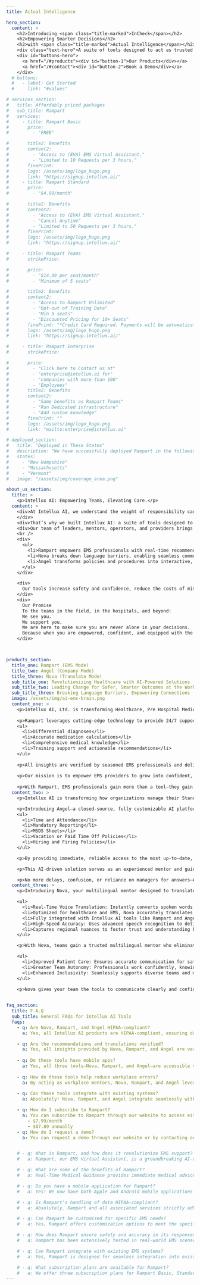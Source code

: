 ```yaml
---
title: Actual Intelligence

hero_section:
  content: >
    <h2>Introducing <span class="title-marked">InCheck</span></h2>
    <h2>Empowering Smarter Decisions</h2>
    <h2>with <span class="title-marked">Actual Intelligence</span></h2>
    <div class="text-hero">A suite of tools designed to act as trusted mentors in the field, providing expert-verified, real-world guidance whenever and wherever it's needed. </div>
    <div id="buttons-hero">
      <a href="/#products"><div id="button-1">Our Products</div></a>
      <a href="/#contact"><div id="button-2">Book a Demo</div></a>
    </div>
  # buttons:
  #   - label: Get Started
  #     link: "#values"

# services_section:
#   title: Affordably priced packages
#   sub_title: Rampart
#   services:
#     - title: Rampart Basic
#       price:
#         - "FREE"

#       title2: Benefits
#       content2:
#         - "Access to (EVA) EMS Virtual Assistant."
#         - "Limited to 10 Requests per 3 hours."
#       finePrint:
#       logo: /assets/img/logo_hugo.png
#       link: "https://signup.intellux.ai/"
#     - title: Rampart Standard
#       price:
#         - "$4.99/month"

#       title2: Benefits
#       content2:
#         - "Access to (EVA) EMS Virtual Assistant."
#         - "Cancel Anytime"
#         - "Limited to 50 Requests per 3 hours."
#       finePrint:
#       logo: /assets/img/logo_hugo.png
#       link: "https://signup.intellux.ai/"

#     - title: Rampart Teams
#       strikePrice:

#       price:
#         - "$14.99 per seat/month"
#         - "Minimum of 5 seats"

#       title2: Benefits
#       content2:
#         - "Access to Rampart Unlimited"
#         - "Opt-out of Training Data"
#         - "Min 5 seats"
#         - "Discounted Pricing for 10+ Seats"
#       finePrint: "*Credit Card Required. Payments will be automatically processed each month."
#       logo: /assets/img/logo_hugo.png
#       link: "https://signup.intellux.ai/"

#     - title: Rampart Enterprise
#       strikePrice:

#       price:
#         - "Click here to Contact us at"
#         - "enterprise@intellux.ai for"
#         - "companies with more than 100"
#         - "Employees"
#       title2: Benefits
#       content2:
#         - "Same benefits as Rampart Teams"
#         - "Run Dedicated infrastructure"
#         - "Add custom knowledge"
#       finePrint: ""
#       logo: /assets/img/logo_hugo.png
#       link: "mailto:enterprise@intellux.ai"

# deployed_section:
#   title: "Deployed in These States"
#   description: "We have successfully deployed Rampart in the following states:"
#   states:
#     - "New Hampshire"
#     - "Massachusetts"
#     - "Vermont"
#   image: "/assets/img/coverage_area.png"

about_us_section:
  title: >
    <p>Intellux AI: Empowering Teams, Elevating Care.</p>
  content: >
    <div>At Intellux AI, we understand the weight of responsibility carried by EMS teams, healthcare providers, first responders and operational leaders. Split-second decisions can mean the difference between life and death, yet placing a seasoned supervisor on every truck or providing constant oversight is impractical and cost-prohibitive.
    </div>
    <div>That’s why we built Intellux AI: a suite of tools designed to act as trusted mentors in the field, providing expert-verified, real-world guidance whenever and wherever it’s needed.</div>
    <div>Our team of leaders, mentors, operators, and providers brings first-hand experience to every solution we create. We know the challenges because we’ve lived them. That’s why our tools are purpose-built to support those on the frontlines.</div>
    <br />
    <div>
      <ul>
        <li>Rampart empowers EMS professionals with real-time recommendations, like accurate medication dosing and differential diagnoses, boosting confidence, safety, and performance.</li>
        <li>Nova breaks down language barriers, enabling seamless communication and ensuring that no patient or team member is misunderstood.</li>
        <li>Angel transforms policies and procedures into interactive, accessible guides, helping teams minimize mistakes and maximize autonomy.</li>
      </ul>
    </div>

    <div>
      Our tools increase safety and confidence, reduce the costs of mistakes and litigation, and enhance efficiency and performance. We believe in empowering teams with the confidence of having a mentor in their pocket—one that’s always accurate, reliable, and built for their challenges.
    </div>
    <div>
      Our Promise
      To the teams in the field, in the hospitals, and beyond:
      We see you.
      We support you.
      We are here to make sure you are never alone in your decisions.
      Because when you are empowered, confident, and equipped with the best tools, the impact you make is limitless—and we’re honored to be a part of your journey.
    </div>



products_section:
  title_one: Rampart (EMS Mode)
  title_two: Angel (Company Mode)
  title_three: Nova (Translate Mode)
  sub_title_one: Revolutionizing Healthcare with AI-Powered Solutions
  sub_title_two: Leading Change for Safer, Smarter Outcomes at the Work Place
  sub_title_three: Breaking Language Barriers, Empowering Connections
  image: /assets/img/ai-ems-brain.png
  content_one: >
    <p>Intellux AI, Ltd. is transforming Healthcare, Pre Hospital Medicine and Mobile Integrated Health with Actual Intelligence (AI). We are proud to introduce Rampart—the ultimate experienced partner and mentor, designed to bridge the gap between emerging professional and seasoned professionals by bringing real-world expertise and guidance directly to the field.</p>
    
    <p>Rampart leverages cutting-edge technology to provide 24/7 support across critical areas, including:</p>
    <ul>
      <li>Differential diagnoses</li>
      <li>Accurate medication calculations</li>
      <li>Comprehensive medical knowledge</li>
      <li>Training support and actionable recommendations</li>
    </ul>
    
    <p>All insights are verified by seasoned EMS professionals and delivered seamlessly through an advanced speech-to-text interface.</p>
    
    <p>Our mission is to empower EMS providers to grow into confident, capable practitioners with the support of an experienced mentor at their side. By offering reliable, real-time guidance during every patient interaction, Rampart helps bridge the gap between novice and seasoned medics, accelerating skill development, refining decision-making, and fostering professional growth.</p>
    
    <p>With Rampart, EMS professionals gain more than a tool—they gain a trusted partner and mentor who brings expertise to every call. Together, we are closing the experience gap, elevating confidence, and revolutionizing emergency care with patient safety and professional development at the forefront. </p>
  content_two: >
    <p>Intellux AI is transforming how organizations manage their Standard Operating Procedures (SOPs), Standard Operating Guidelines (SOGs), and company handbooks—putting critical, company-specific information directly into your team’s hands to enable smarter, safer, and more autonomous decisions in the workplace.

    <p>Introducing Angel—a closed-source, fully customizable AI platform tailored exclusively to your organization’s policies and guidelines. Angel transforms static, buried documents into an interactive and searchable experience, empowering your team to quickly find answers to your company’s policies, including:</p>
    <ul>
      <li>Time and Attendance</li>
      <li>Mandatory Reporting</li>
      <li>MSDS Sheets</li>
      <li>Vacation or Paid Time Off Policies</li>
      <li>Hiring and Firing Policies</li>
    </ul>

    <p>By providing immediate, reliable access to the most up-to-date, company-specific information, Angel empowers your workforce to make informed decisions with greater independence—reducing the need for constant supervision and oversight.</p>

    <p>This AI-driven solution serves as an experienced mentor and guide, delivering real-time support that improves compliance, increases efficiency, and enhances decision-making. With Angel, your policies become a living, accessible resource, enabling employees to work autonomously while staying aligned with your unique operational standards.</p>

    <p>No more delays, confusion, or reliance on managers for answers—Angel gives your team the tools to perform confidently and independently, ensuring they make decisions that reflect your organization’s values and expectations.</p>
  content_three: >
    <p>Introducing Nova, your multilingual mentor designed to translate complex conversations into real-time, interactive, and accurate translations, empowering your team to overcome language challenges effortlessly. Whether in the field, during emergencies, or within daily operations, Nova ensures that our people, patients, and partners understand and are understood.</p>

    <ul>
      <li>Real-Time Voice Translation: Instantly converts spoken words into text or speech across multiple languages</li>
      <li>Optimized for healthcare and EMS, Nova accurately translates terminology, protocols, and critical care instructions.</li>
      <li>Fully integrated with Intellux AI tools like Rampart and Angel, ensuring SOPs, protocols, and insights are accessible in any language.</li>
      <li>High-Speed Accuracy: Uses advanced speech recognition to deliver fast, precise translations, even in high-pressure situations.</li>
      <li>Captures regional nuances to foster trust and understanding between diverse teams and communities.</li>
    </ul>

    <p>With Nova, teams gain a trusted multilingual mentor who eliminates delays, confusion, and errors caused by language barriers.</p>

    <ul>
      <li>Improved Patient Care: Ensures accurate communication for safer, faster decisions.</li>
      <li>Greater Team Autonomy: Professionals work confidently, knowing language challenges are resolved.</li>
      <li>Enhanced Inclusivity: Seamlessly supports diverse teams and multilingual communities, strengthening relationships with our people, patients, and partners.</li>
    </ul>
    
    <p>Nova gives your team the tools to communicate clearly and confidently, empowering them to perform at their best while reflecting your organization’s commitment to excellence, inclusivity, and care for our people, patients, and partners.</p>


faq_section:
  title: F.A.Q
  sub_title: General FAQs for Intellux AI Tools
  faqs:
    - q: Are Nova, Rampart, and Angel HIPAA-compliant?
      a: Yes, all Intellux AI products are HIPAA-compliant, ensuring data security and privacy.

    - q: Are the recommendations and translations verified?
      a: Yes, all insights provided by Nova, Rampart, and Angel are verified by experienced EMS and healthcare providers and powered by Actual Intelligence to ensure accuracy and reliability.
    
    - q: Do these tools have mobile apps?
      a: Yes, all three tools—Nova, Rampart, and Angel—are accessible via mobile applications compatible with all major platforms, ensuring ease of use and portability.
    
    - q: How do these tools help reduce workplace errors?
      a: By acting as workplace mentors, Nova, Rampart, and Angel leverage Actual Intelligence to provide real-time guidance, actionable insights, and immediate access to critical information, reducing liability and improving workplace efficiency.
    
    - q: Can these tools integrate with existing systems?
      a: Absolutely! Nova, Rampart, and Angel integrate seamlessly with your current platforms.

    - q: How do I subscribe to Rampart?
      a: You can subscribe to Rampart through our website to access either the free tier or the unlimited plan 
        - $7.99/month
        - $87.89 annually
    - q: How do I request a demo?
      a: You can request a demo through our website or by contacting our sales team <a href="mailto:support@intellux.ai>support@intellux.ai</a>.


    # - q: What is Rampart, and how does it revolutionize EMS support?
    #   a: Rampart, our EMS Virtual Assistant, is a groundbreaking AI-driven platform tailored for the Emergency Medical Services industry. Designed as a virtual medic partner, Rampart offers comprehensive support by providing possible differential diagnoses, medication calculations, general medical knowledge, training, and suggestions, all available 24/7 through an accurate speech-to-text interface. Rampart is set to revolutionize EMS support by enhancing decision-making, operational efficiency, and patient care with the power of Artificial Intelligence.

    # - q: What are some of the benefits of Rampart?
    #   a: Real-Time Medical Guidance provides immediate medical advice and guidance in a clinical setting; Speech-to-Text Functionality converts spoken language into text for easier documentation; Critical Next Steps offers step-by-step guidance during emergencies; Medical Question Answering provides clear and accurate information for patient care; Dosage Calculations ensure correct medication dosages based on patient weight; Easy Local Protocol Lookup quickly finds and references local emergency protocols; Portable and User-Friendly design makes it accessible and convenient on mobile devices.

    # - q: Do you have a mobile application for Rampart?
    #   a: Yes! We now have both Apple and Android mobile applications available. You can visit our mobile_link to download the apps and experience Rampart on your device.

    # - q: Is Rampart's handling of data HIPAA-compliant?
    #   a: Absolutely. Rampart and all associated services strictly adhere to HIPAA regulations to ensure the highest level of data privacy and security. Our commitment to data confidentiality means sensitive information is protected at all times, providing our users with peace of mind regarding their privacy.

    # - q: Can Rampart be customized for specific EMS needs?
    #   a: Yes, Rampart offers customization options to meet the specific needs of different EMS providers. From integrating custom medical knowledge bases to adapting our platform for unique operational workflows, our team works closely with you to tailor Rampart, ensuring it perfectly aligns with your service requirements.

    # - q: How does Rampart ensure safety and accuracy in its responses?
    #   a: Rampart has been extensively tested in real-world EMS scenarios during its Alpha and Beta phases, demonstrating an accuracy range between 94-97%. Although AI is inherently non-deterministic, we've engineered Rampart to deliver highly reliable support. However, we always recommend double-checking Rampart's advice as a best practice for safety and precision.

    # - q: Can Rampart integrate with existing EMS systems?
    #   a: Yes, Rampart is designed for seamless integration into existing EMS infrastructures. Whether your system uses proprietary software or third-party applications, our team is dedicated to ensuring a smooth integration process, enhancing your existing systems with Rampart's advanced AI capabilities.

    # - q: What subscription plans are available for Rampart?
    #   a: We offer three subscription plans for Rampart Basic, Standard, Teams, and Enterprise. Each plan is designed to cater to different needs, from individual users to large organizations. Please see our pricing section for more details.
---
```


